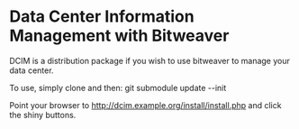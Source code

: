 Data Center Information Management with Bitweaver
====

DCIM is a distribution package if you wish to use bitweaver to manage your data center.

To use, simply clone and then: git submodule update --init

Point your browser to http://dcim.example.org/install/install.php and click the shiny buttons.
